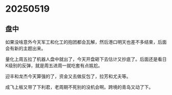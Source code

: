 # 20250519

## 盘中

如果没啥意外今天军工和化工的抱团都会瓦解，然后港口明天也差不多结束，后面会有新的主题出来。

量化上周五拉了机器人盘中就出了，今天开盘砸下去估计又抄底了。后面还是看日K级别的反弹，就是周五进周一就吃套有点尴尬。

迎丰和龙杰今天算强的了，资金又去做反包了，拉芳和尤夫等。

成飞上板又带了下利君，老周期不死别的没机会啊。跨境的青岛又动了下。
